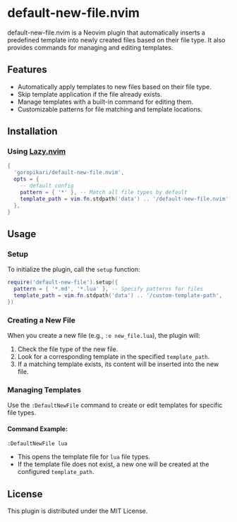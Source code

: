 # default-new-file.nvim

default-new-file.nvim is a Neovim plugin that automatically inserts a predefined template into newly created files based on their file type. It also provides commands for managing and editing templates.

## Features

- Automatically apply templates to new files based on their file type.
- Skip template application if the file already exists.
- Manage templates with a built-in command for editing them.
- Customizable patterns for file matching and template locations.

## Installation

### Using [Lazy.nvim](https://github.com/folke/lazy.nvim)
```lua
{
  'goropikari/default-new-file.nvim',
  opts = {
    -- default config
    pattern = { '*' }, -- Match all file types by default
    template_path = vim.fn.stdpath('data') .. '/default-new-file.nvim', -- Default template storage
  },
}
```

## Usage

### Setup
To initialize the plugin, call the `setup` function:

```lua
require('default-new-file').setup({
  pattern = { '*.md', '*.lua' }, -- Specify patterns for files
  template_path = vim.fn.stdpath('data') .. '/custom-template-path',
})
```

### Creating a New File
When you create a new file (e.g., `:e new_file.lua`), the plugin will:
1. Check the file type of the new file.
2. Look for a corresponding template in the specified `template_path`.
3. If a matching template exists, its content will be inserted into the new file.

### Managing Templates
Use the `:DefaultNewFile` command to create or edit templates for specific file types.

#### Command Example:
```vim
:DefaultNewFile lua
```
- This opens the template file for `lua` file types.
- If the template file does not exist, a new one will be created at the configured `template_path`.

## License
This plugin is distributed under the MIT License.
